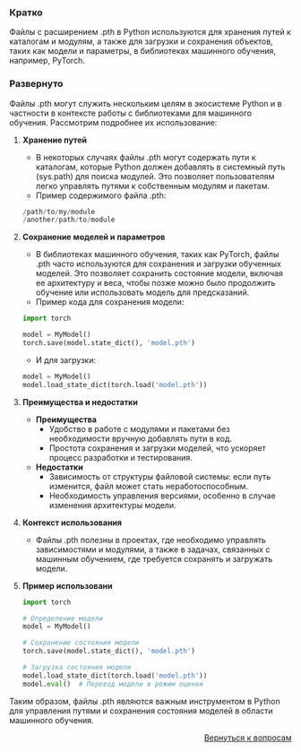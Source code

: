 ### Кратко

Файлы с расширением .pth в Python используются для хранения путей к каталогам и модулям, а также для загрузки и
сохранения объектов, таких как модели и параметры, в библиотеках машинного обучения, например, PyTorch.

### Развернуто

Файлы .pth могут служить нескольким целям в экосистеме Python и в частности в контексте работы с библиотеками для
машинного обучения. Рассмотрим подробнее их использование:

1. **Хранение путей**
    - В некоторых случаях файлы .pth могут содержать пути к каталогам, которые Python должен добавлять в системный
      путь (sys.path) для поиска модулей. Это позволяет пользователям легко управлять путями к собственным модулям
      и пакетам.
    - Пример содержимого файла .pth:
    ```python
    /path/to/my/module
    /another/path/to/module
    ```

2. **Сохранение моделей и параметров**
    - В библиотеках машинного обучения, таких как PyTorch, файлы .pth часто используются для сохранения и загрузки
      обученных моделей. Это позволяет сохранить состояние модели, включая ее архитектуру и веса, чтобы позже можно
      было продолжить обучение или использовать модель для предсказаний.
    - Пример кода для сохранения модели:
    ```Python
    import torch

    model = MyModel()
    torch.save(model.state_dict(), 'model.pth')
    ```
    - И для загрузки:
    ```Python
    model = MyModel()
    model.load_state_dict(torch.load('model.pth'))
    ```

3. **Преимущества и недостатки**
    - **Преимущества**
        - Удобство в работе с модулями и пакетами без необходимости вручную добавлять пути в код.
        - Простота сохранения и загрузки моделей, что ускоряет процесс разработки и тестирования.
    - **Недостатки**
        - Зависимость от структуры файловой системы: если путь изменится, файл может стать неработоспособным.
        - Необходимость управления версиями, особенно в случае изменения архитектуры модели.

4. **Контекст использования**
    - Файлы .pth полезны в проектах, где необходимо управлять зависимостями и модулями, а также в задачах, связанных с
      машинным обучением, где требуется сохранять и загружать модели.

5. **Пример использовани**
    ```python
    import torch

    # Определение модели
    model = MyModel()

    # Сохранение состояния модели
    torch.save(model.state_dict(), 'model.pth')

    # Загрузка состояния модели
    model.load_state_dict(torch.load('model.pth'))
    model.eval()  # Перевод модели в режим оценки
    ```

Таким образом, файлы .pth являются важным инструментом в Python для управления путями и сохранения состояния моделей в
области машинного обучения.

<div align="right">

[Вернуться к вопросам](../Вопросы.md)

</div>
